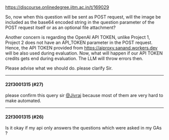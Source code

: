 https://discourse.onlinedegree.iitm.ac.in/t/169029

So, now when this question will be sent as POST request, will the image be included as the base64 encoded string in the question parameter of the POST request itself or as an optional file attachment?</li>
</ol>
<p>Another concern is regarding the OpenAI API TOKEN, unlike Project 1, Project 2 does not have an API_TOKEN parameter in the POST request. Hence, the API TOKEN provided from <a href="https://aiproxy.sanand.workers.dev" rel="noopener nofollow ugc">https://aiproxy.sanand.workers.dev</a> will be also used during evaluation. Now, what will happen if our API TOKEN credits gets end during evaluation. The LLM will throw errors then.</p>
<p>Please advise what we should do. please clarify Sir.</p><hr>

<h4>22f3001315 (#27)</h4>
<p>please confirm this query sir <a class="mention" href="/u/jivraj">@Jivraj</a>  because most of them are very hard to make automated.</p><hr>

<h4>22f3001315 (#26)</h4>
<p>Is it okay if my api only answers the questions which were asked  in my GAs ?